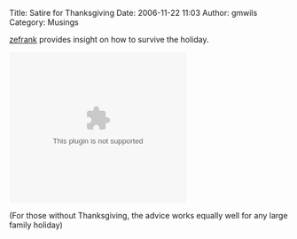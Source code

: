 Title: Satire for Thanksgiving
Date: 2006-11-22 11:03
Author: gmwils
Category: Musings

[zefrank][] provides insight on how to survive the holiday.

<embed src="http://media.revver.com/qt;sharer=14854/104039.mov" pluginspage="http://www.apple.com/quicktime/download/" scale="tofit" kioskmode="False" qtsrc="http://media.revver.com/qt;sharer=14854/104039.mov" cache="False" height="272" width="320" controller="True" type="video/quicktime" autoplay="False"></embed>

(For those without Thanksgiving, the advice works equally well for any
large family holiday)

  [zefrank]: http://www.zefrank.com/theshow/archives/2006/11/112106.html
